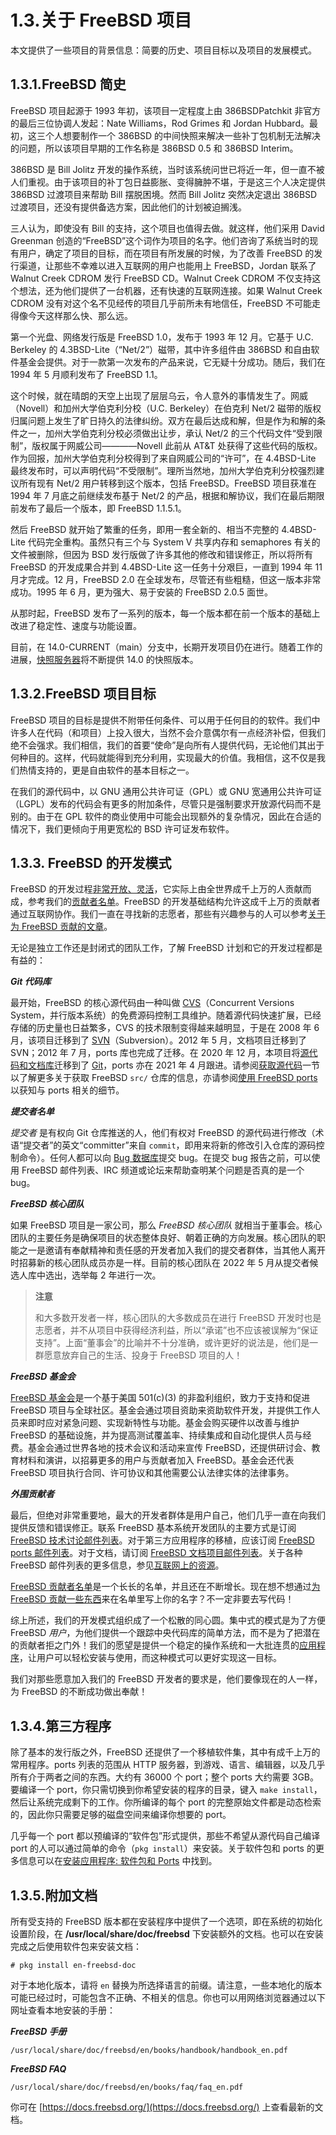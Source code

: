 # 1.3.关于 FreeBSD 项目

本文提供了一些项目的背景信息：简要的历史、项目目标以及项目的发展模式。

## 1.3.1.FreeBSD 简史

FreeBSD 项目起源于 1993 年初，该项目一定程度上由 386BSDPatchkit 非官方的最后三位协调人发起：Nate Williams，Rod Grimes 和 Jordan Hubbard。最初，这三个人想要制作一个 386BSD 的中间快照来解决一些补丁包机制无法解决的问题，所以该项目早期的工作名称是 386BSD 0.5 和 386BSD Interim。

386BSD 是 Bill Jolitz 开发的操作系统，当时该系统问世已将近一年，但一直不被人们重视。由于该项目的补丁包日益膨胀、变得臃肿不堪，于是这三个人决定提供 386BSD 过渡项目来帮助 Bill 摆脱困境。然而 Bill Jolitz 突然决定退出 386BSD 过渡项目，还没有提供备选方案，因此他们的计划被迫搁浅。

三人认为，即使没有 Bill 的支持，这个项目也值得去做。就这样，他们采用 David Greenman 创造的“FreeBSD”这个词作为项目的名字。他们咨询了系统当时的现有用户，确定了项目的目标，而在项目有所发展的时候，为了改善 FreeBSD 的发行渠道，让那些不幸难以进入互联网的用户也能用上 FreeBSD，Jordan 联系了 Walnut Creek CDROM 发行 FreeBSD CD。Walnut Creek CDROM 不仅支持这个想法，还为他们提供了一台机器，还有快速的互联网连接。如果 Walnut Creek CDROM 没有对这个名不见经传的项目几乎前所未有地信任，FreeBSD 不可能走得像今天这样那么快、那么远。

第一个光盘、网络发行版是 FreeBSD 1.0，发布于 1993 年 12 月。它基于 U.C. Berkeley 的 4.3BSD-Lite（“Net/2”）磁带，其中许多组件由 386BSD 和自由软件基金会提供。对于一款第一次发布的产品来说，它无疑十分成功。随后，我们在 1994 年 5 月顺利发布了 FreeBSD 1.1。

这个时候，就在晴朗的天空上出现了层层乌云，令人意外的事情发生了。网威（Novell）和加州大学伯克利分校（U.C. Berkeley）在伯克利 Net/2 磁带的版权归属问题上发生了旷日持久的法律纠纷。双方在最后达成和解，但是作为和解的条件之一，加州大学伯克利分校必须做出让步，承认 Net/2 的三个代码文件“受到限制”，版权属于网威公司————Novell 此前从 AT&T 处获得了这些代码的版权。作为回报，加州大学伯克利分校得到了来自网威公司的“许可”，在 4.4BSD-Lite 最终发布时，可以声明代码“不受限制”。理所当然地，加州大学伯克利分校强烈建议所有现有 Net/2 用户转移到这个版本，包括 FreeBSD。FreeBSD 项目获准在 1994 年 7 月底之前继续发布基于 Net/2 的产品，根据和解协议，我们在最后期限前发布了最后一个版本，即 FreeBSD 1.1.5.1。

然后 FreeBSD 就开始了繁重的任务，即用一套全新的、相当不完整的 4.4BSD-Lite 代码完全重构。虽然只有三个与 System V 共享内存和 semaphores 有关的文件被删除，但因为 BSD 发行版做了许多其他的修改和错误修正，所以将所有 FreeBSD 的开发成果合并到 4.4BSD-Lite 这一任务十分艰巨，一直到 1994 年 11 月才完成。12 月，FreeBSD 2.0 在全球发布，尽管还有些粗糙，但这一版本非常成功。1995 年 6 月，更为强大、易于安装的 FreeBSD 2.0.5 面世。

从那时起，FreeBSD 发布了一系列的版本，每一个版本都在前一个版本的基础上改进了稳定性、速度与功能设置。

目前，在 14.0-CURRENT（main）分支中，长期开发项目仍在进行。随着工作的进展，[快照服务器](https://download.freebsd.org/snapshots/)将不断提供 14.0 的快照版本。

## 1.3.2.FreeBSD 项目目标

FreeBSD 项目的目标是提供不附带任何条件、可以用于任何目的的软件。我们中许多人在代码（和项目）上投入很大，当然不会介意偶尔有一点经济补偿，但我们绝不会强求。我们相信，我们的首要“使命”是向所有人提供代码，无论他们其出于何种目的。这样，代码就能得到充分利用，实现最大的价值。我相信，这不仅是我们热情支持的，更是自由软件的基本目标之一。

在我们的源代码中，以 GNU 通用公共许可证（GPL）或 GNU 宽通用公共许可证（LGPL）发布的代码会有更多的附加条件，尽管只是强制要求开放源代码而不是别的。由于在 GPL 软件的商业使用中可能会出现额外的复杂情况，因此在合适的情况下，我们更倾向于用更宽松的 BSD 许可证发布软件。

## 1.3.3. FreeBSD 的开发模式

FreeBSD 的开发过程[非常开放、灵活](https://docs.freebsd.org/en/books/dev-model/)，它实际上由全世界成千上万的人贡献而成，参考我们的[贡献者名单](https://docs.freebsd.org/en/articles/contributors/)。FreeBSD 的开发基础结构允许这成千上万的贡献者通过互联网协作。我们一直在寻找新的志愿者，那些有兴趣参与的人可以参考[关于为 FreeBSD 贡献的文章](https://docs.freebsd.org/en/articles/contributing/)。

无论是独立工作还是封闭式的团队工作，了解 FreeBSD 计划和它的开发过程都是有益的：

_**Git 代码库**_

最开始，FreeBSD 的核心源代码由一种叫做 [CVS](https://www.nongnu.org/cvs/)（Concurrent Versions System，并行版本系统）的免费源码控制工具维护。随着源代码快速扩展，已经存储的历史量也日益繁多，CVS 的技术限制变得越来越明显，于是在 2008 年 6 月，该项目迁移到了 [SVN](https://subversion.apache.org/)（Subversion）。2012 年 5 月，文档项目迁移到了 SVN；2012 年 7 月，ports 库也完成了迁移。在 2020 年 12 月，本项目将[源代码和文档库](https://www.freebsd.org/status/report-2020-10-2020-12.html#Git-Migration-Working-Group)迁移到了 [Git](https://git-scm.com/)，ports 亦在 2021 年 4 月跟进。请参阅[获取源代码](https://docs.freebsd.org/en/books/handbook/cutting-edge/index.html#synching)一节以了解更多关于获取 FreeBSD `src/` 仓库的信息，亦请参阅[使用 FreeBSD ports](https://docs.freebsd.org/en/books/handbook/ports/index.html#ports-using) 以获知与 ports 相关的细节。

_**提交者名单**_

_提交者_ 是有权向 Git 仓库推送的人，他们有权对 FreeBSD 的源代码进行修改（术语“提交者”的英文“committer”来自 `commit`，即用来将新的修改引入仓库的源码控制命令）。任何人都可以向 [Bug 数据库](https://bugs.freebsd.org/submit/)提交 bug。在提交 bug 报告之前，可以使用 FreeBSD 邮件列表、IRC 频道或论坛来帮助查明某个问题是否真的是一个 bug。

_**FreeBSD 核心团队**_

如果 FreeBSD 项目是一家公司，那么 _FreeBSD 核心团队_ 就相当于董事会。核心团队的主要任务是确保项目的状态整体良好、朝着正确的方向发展。核心团队的职能之一是邀请有奉献精神和责任感的开发者加入我们的提交者群体，当其他人离开时招募新的核心团队成员亦是一样。目前的核心团队在 2022 年 5 月从提交者候选人库中选出，选举每 2 年进行一次。

> **注意**
>
> 和大多数开发者一样，核心团队的大多数成员在进行 FreeBSD 开发时也是志愿者，并不从项目中获得经济利益，所以“承诺”也不应该被误解为“保证支持”。上面“董事会”的比喻并不十分准确，或许更好的说法是，他们是一群愿意放弃自己的生活、投身于 FreeBSD 项目的人！

_**FreeBSD 基金会**_

[FreeBSD 基金会](https://freebsdfoundation.org/)是一个基于美国 501(c)(3) 的非盈利组织，致力于支持和促进 FreeBSD 项目与全球社区。基金会通过项目资助来资助软件开发，并提供工作人员来即时应对紧急问题、实现新特性与功能。基金会购买硬件以改善与维护 FreeBSD 的基础设施，并为提高测试覆盖率、持续集成和自动化提供人员与经费。基金会通过世界各地的技术会议和活动来宣传 FreeBSD，还提供研讨会、教育材料和演讲，以招募更多的用户与贡献者加入 FreeBSD。基金会还代表 FreeBSD 项目执行合同、许可协议和其他需要公认法律实体的法律事务。

_**外围贡献者**_

最后，但绝对非常重要地，最大的开发者群体是用户自己，他们几乎一直在向我们提供反馈和错误修正。联系 FreeBSD 基本系统开发团队的主要方式是订阅 [FreeBSD 技术讨论邮件列表](https://lists.freebsd.org/subscription/freebsd-hackers)。对于第三方应用程序的移植，应该订阅 [FreeBSD ports 邮件列表](https://lists.freebsd.org/subscription/freebsd-ports)。对于文档，请订阅 [FreeBSD 文档项目邮件列表](https://lists.freebsd.org/subscription/freebsd-doc)。关于各种 FreeBSD 邮件列表的更多信息，参见[互联网上的资源](https://docs.freebsd.org/en/books/handbook/eresources/index.html#eresources)。

[FreeBSD 贡献者名单](https://docs.freebsd.org/en/articles/contributors/)是一个长长的名单，并且还在不断增长。现在想不想通过[为 FreeBSD 贡献一些东西](https://docs.freebsd.org/en/articles/contributing/)来在名单里写上你的名字？不一定非要去写代码！

综上所述，我们的开发模式组织成了一个松散的同心圆。集中式的模式是为了方便 FreeBSD _用户_，为他们提供一个跟踪中央代码库的简单方法，而不是为了把潜在的贡献者拒之门外！我们的愿望是提供一个稳定的操作系统和一大批连贯的[应用程序](https://docs.freebsd.org/en/books/handbook/ports/index.html#ports)，让用户可以轻松安装与使用，而这种模式可以更好实现这一目标。

我们对那些愿意加入我们的 FreeBSD 开发者的要求是，他们要像现在的人一样，为 FreeBSD 的不断成功做出奉献！

## 1.3.4.第三方程序

除了基本的发行版之外，FreeBSD 还提供了一个移植软件集，其中有成千上万的常用程序。ports 列表的范围从 HTTP 服务器，到游戏、语言、编辑器，以及几乎所有介于两者之间的东西。大约有 36000 个 port；整个 ports 大约需要 3GB。要编译一个 port，你只需切换到你希望安装的程序的目录，键入 `make install`，然后让系统完成剩下的工作。你所编译的每个 port 的完整原始文件都是动态检索的，因此你只需要足够的磁盘空间来编译你想要的 port。

几乎每一个 port 都以预编译的“软件包”形式提供，那些不希望从源代码自己编译 port 的人可以通过简单的命令（`pkg install`）来安装。关于软件包和 ports 的更多信息可以在[安装应用程序: 软件包和 Ports](https://docs.freebsd.org/en/books/handbook/ports/index.html#ports) 中找到。

## 1.3.5.附加文档

所有受支持的 FreeBSD 版本都在安装程序中提供了一个选项，即在系统的初始化设置阶段，在 **/usr/local/share/doc/freebsd** 下安装额外的文档。也可以在安装完成之后使用软件包来安装文档：

```
# pkg install en-freebsd-doc
```

对于本地化版本，请将 `en` 替换为所选择语言的前缀。请注意，一些本地化的版本可能已经过时，可能包含不正确、不相关的信息。你也可以用网络浏览器通过以下网址查看本地安装的手册：

_**FreeBSD 手册**_

```
/usr/local/share/doc/freebsd/en/books/handbook/handbook_en.pdf
```

_**FreeBSD FAQ**_

```
/usr/local/share/doc/freebsd/en/books/faq/faq_en.pdf
```

你可在 [https://docs.freebsd.org/](https://docs.freebsd.org/) 上查看最新的文档。